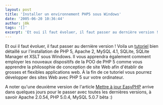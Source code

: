 ```yaml
---
layout: post
title: 'Installer un environnement PHP5 sous Windows'
date: '2005-06-20 10:36:44'
author: j0k
tags: '[]'
excerpt: 'Et oui il faut évoluer, il faut passer au dernière version !   Voila un [tutoriel](http://www.tanguay.at/installPhp5.php5) bien détaillé sur l''installation de PHP 5, Apache 2, MySQL 4.1, SQLite, SQLite Manager et XSLT sous Windows.   )   Il vous apprendra également comment employer les nouveaux dispositifs de la POO de PHP 5 comme vous apprendre la      ...'
---
```


Et oui il faut évoluer, il faut passer au dernière version !   Voila un [tutoriel](http://www.tanguay.at/installPhp5.php5) bien détaillé sur l'installation de PHP 5, Apache 2, MySQL 4.1, SQLite, SQLite Manager et XSLT sous Windows.      Il vous apprendra également comment employer les nouveaux dispositifs de la POO de PHP 5 comme vous apprendre la philosophie de conception de site Web afin d'établir de grosses et flexibles applications web. À la fin de ce tutoriel vous pourrez développer des sites Web avec PHP 5 sur votre ordinateur.

A noter qu'une deuxième version de l'article [Mettre à jour EasyPHP](http://www.j0k3r.net/articles-mettre-a-jour-easyphp-v1-6.html) arrive dans quelques jours pour le passer avec toutes les dernières versions, à savoir Apache 2.0.54, PHP 5.0.4, MySQL 5.0.7 bêta :)
